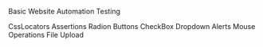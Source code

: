 Basic Website Automation Testing  

CssLocators
Assertions
Radion Buttons
CheckBox
Dropdown
Alerts
Mouse Operations
File Upload
